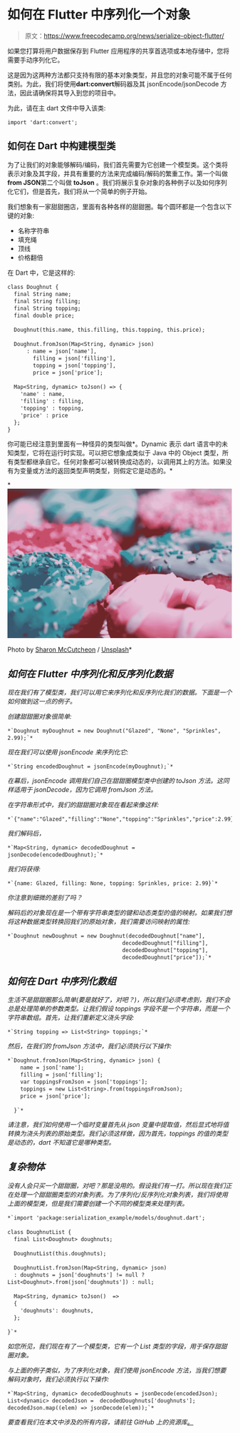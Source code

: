 # 如何在 Flutter 中序列化一个对象

> 原文：<https://www.freecodecamp.org/news/serialize-object-flutter/>

如果您打算将用户数据保存到 Flutter 应用程序的共享首选项或本地存储中，您将需要手动序列化它。

这是因为这两种方法都只支持有限的基本对象类型，并且您的对象可能不属于任何类别。为此，我们将使用******dart:convert******解码器及其 jsonEncode/jsonDecode 方法，因此请确保将其导入到您的项目中。

为此，请在主 dart 文件中导入该类:

```
import 'dart:convert'; 
```

## 如何在 Dart 中构建模型类

为了让我们的对象能够解码/编码，我们首先需要为它创建一个模型类。这个类将表示对象及其字段，并具有重要的方法来完成编码/解码的繁重工作。第一个叫做******from JSON******第二个叫做 ****toJson**** 。我们将展示复杂对象的各种例子以及如何序列化它们，但是首先，我们将从一个简单的例子开始。

我们想象有一家甜甜圈店，里面有各种各样的甜甜圈。每个圆环都是一个包含以下键的对象:

*   名称字符串
*   填充绳
*   顶线
*   价格翻倍

在 Dart 中，它是这样的:

```
class Doughnut {
  final String name;
  final String filling;
  final String topping;
  final double price;

  Doughnut(this.name, this.filling, this.topping, this.price);

  Doughnut.fromJson(Map<String, dynamic> json)
      : name = json['name'],
        filling = json['filling'],
        topping = json['topping'],
        price = json['price'];

  Map<String, dynamic> toJson() => {
    'name' : name,
    'filling' : filling,
    'topping' : topping,
    'price' : price
  };
}
```

你可能已经注意到里面有一种怪异的类型叫做*。Dynamic 表示 dart 语言中的未知类型，它将在运行时实现。可以把它想象成类似于 Java 中的 Object 类型，所有类型都继承自它。任何对象都可以被转换成动态的，以调用其上的方法。如果没有为变量或方法的返回类型声明类型，则假定它是动态的。*

*![image-242](img/38f2ceb52f78e3971f4b973bd41cc028.png)

Photo by [Sharon McCutcheon](https://unsplash.com/@sharonmccutcheon?utm_source=ghost&utm_medium=referral&utm_campaign=api-credit) / [Unsplash](https://unsplash.com/?utm_source=ghost&utm_medium=referral&utm_campaign=api-credit)* 

## *如何在 Flutter 中序列化和反序列化数据*

*现在我们有了模型类，我们可以用它来序列化和反序列化我们的数据。下面是一个如何做到这一点的例子。*

*创建甜甜圈对象很简单:*

```
*`Doughnut myDoughnut = new Doughnut("Glazed", "None", "Sprinkles", 2.99);`* 
```

*现在我们可以使用 jsonEncode 来序列化它:*

```
*`String encodedDoughnut = jsonEncode(myDoughnut);`* 
```

*在幕后，jsonEncode 调用我们自己在甜甜圈模型类中创建的 toJson 方法。这同样适用于 jsonDecode，因为它调用 fromJson 方法。*

*在字符串形式中，我们的甜甜圈对象现在看起来像这样:*

```
*`{"name":"Glazed","filling":"None","topping":"Sprinkles","price":2.99}`* 
```

*我们解码后，*

```
*`Map<String, dynamic> decodedDoughnut = jsonDecode(encodedDoughnut);`* 
```

*我们将获得:*

```
*`{name: Glazed, filling: None, topping: Sprinkles, price: 2.99}`* 
```

*你注意到细微的差别了吗？*

*解码后的对象现在是一个带有字符串类型的键和动态类型的值的映射。如果我们想将这种数据类型转换回我们的原始对象，我们需要访问映射的属性:*

```
*`Doughnut newDoughnut = new Doughnut(decodedDoughnut["name"], 
                                    decodedDoughnut["filling"], 
                                    decodedDoughnut["topping"], 
                                    decodedDoughnut["price"]);`*
```

## *如何在 Dart 中序列化数组*

*生活不是甜甜圈那么简单(要是就好了，对吧？)，所以我们必须考虑到，我们不会总是处理简单的参数类型。让我们假设 toppings 字段不是一个字符串，而是一个字符串数组。首先，让我们重新定义浇头字段:*

```
*`String topping => List<String> toppings;`* 
```

*然后，在我们的 fromJson 方法中，我们必须执行以下操作:*

```
*`Doughnut.fromJson(Map<String, dynamic> json) {
    name = json['name'];
    filling = json['filling'];
    var toppingsFromJson = json['toppings'];
    toppings = new List<String>.from(toppingsFromJson);
    price = json['price'];

  }`*
```

*请注意，我们如何使用一个临时变量首先从 json 变量中提取值，然后显式地将值转换为浇头列表的原始类型。我们必须这样做，因为首先，toppings 的值的类型是动态的，dart 不知道它是哪种类型。* 

## *复杂物体*

*没有人会只买一个甜甜圈，对吧？那是没用的。假设我们有一打。所以现在我们正在处理一个甜甜圈类型的对象列表。为了序列化/反序列化对象列表，我们将使用上面的模型类，但是我们需要创建一个不同的模型类来处理列表。*

```
*`import 'package:serialization_example/models/doughnut.dart';

class DoughnutList {
  final List<Doughnut> doughnuts;

  DoughnutList(this.doughnuts);

  DoughnutList.fromJson(Map<String, dynamic> json)
  : doughnuts = json['doughnuts'] != null ? List<Doughnut>.from(json['doughnuts']) : null;

  Map<String, dynamic> toJson()  =>
  {
    'doughnuts': doughnuts,
  };

}`*
```

*如您所见，我们现在有了一个模型类，它有一个 List 类型的字段，用于保存甜甜圈对象。*

*与上面的例子类似，为了序列化对象，我们使用 jsonEncode 方法，当我们想要解码对象时，我们必须执行以下操作:*

```
*`Map<String, dynamic> decodedDoughnuts = jsonDecode(encodedJson);
List<dynamic> decodedJson =  decodedDoughnuts['doughnuts'];
decodedJson.map((elem) => jsonDecode(elem));`*
```

*要查看我们在本文中涉及的所有内容，请前往 GitHub 上的资源库[。](https://github.com/TomerPacific/MediumArticles/tree/master/serialization_example)*